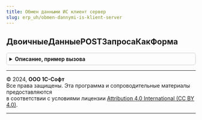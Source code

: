 ```yaml
---
title: Обмен данными ИС клиент сервер
slug: erp_uh/obmen-dannymi-is-klient-server
---
```



## ДвоичныеДанныеPOSTЗапросаКакФорма
<details style="margin: 1em 0; padding: 0.5em; border: 1px solid #ccc; border-radius: 6px;">

<summary style="font-weight: bold; cursor: pointer;">Описание, пример вызова</summary>

```bsl

// Возващает двоичные данные как пробразование по формату multipart/form-data.
//
// Параметры:
//  ПоляФормы - Массив из Структура:
//   * ИмяПоля  - Строка - Имя поля формы.
//   * ИмяФайла - Строка - Имя файла.
//   * Тип      - Строка - Тип содержимого.
//   * Тело     - Строка - Содержание поля.
// Возвращаемое значение:
//  Структура - представление вебзапроса типа multipart/form-data:
//   * ДвоичныеДанные - ДвоичныеДанные - Результат преобразования.
//   * Размер         - Число          - Размер данных.
//   * Разделитель    - Строка         - Разделитель полей.
Функция ДвоичныеДанныеPOSTЗапросаКакФорма(ПоляФормы) Экспорт
```

Пример вызова
```bsl
Результат = ОбменДаннымиИСКлиентСервер.ДвоичныеДанныеPOSTЗапросаКакФорма(ПоляФормы) 
```
</details>

---

© 2024, **ООО 1С-Софт**  
Все права защищены. Эта программа и сопроводительные материалы предоставляются  
в соответствии с условиями лицензии [Attribution 4.0 International (CC BY 4.0)](https://creativecommons.org/licenses/by/4.0/legalcode).

---
